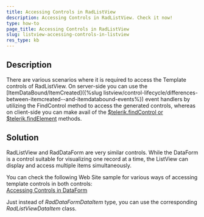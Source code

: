 ```yaml
---
title: Accessing Controls in RadListView
description: Accessing Controls in RadListView. Check it now!
type: how-to
page_title: Accessing Controls in RadListView
slug: listview-accessing-controls-in-listview
res_type: kb
---
```



## Description

There are various scenarios where it is required to access the Template controls of RadListView. On server-side you can use the [ItemDataBound/ItemCreated]({%slug listview/control-lifecycle/differences-between-itemcreated--and-itemdatabound-events%}) event handlers by utilizing the FindControl method to access the generated controls, whereas on client-side you can make avail of the [$telerik.findControl or $telerik.findElement](https://www.telerik.com/support/kb/aspnet-ajax/details/access-telerik-controls-on-client-side) methods.

## Solution

RadListView and RadDataForm are very similar controls. While the DataForm is a control suitable for visualizing one record at a time, the ListView can display and access multiple items simultaneously.  
  

You can check the following Web Site sample for various ways of accessing template controls in both controls:  
[Accessing Controls in DataForm](https://www.telerik.com/support/code-library/accessing-controls-in-dataform)  
  

Just instead of *RadDataFormDataItem* type, you can use the corresponding *RadListViewDataItem* class.  


